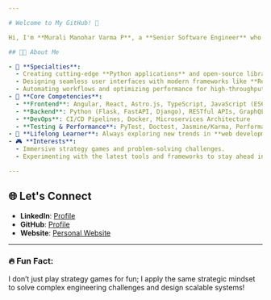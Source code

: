 ```yaml
---

# Welcome to My GitHub! 🌟

Hi, I'm **Murali Manohar Varma P**, a **Senior Software Engineer** who thrives on building innovative, scalable, and efficient solutions. Whether it's crafting elegant frontend experiences, engineering powerful backend systems, or automating workflows, I aim to create impactful technology that makes a difference.

## 👨‍💻 About Me

- 🌟 **Specialties**: 
  - Creating cutting-edge **Python applications** and open-source libraries.
  - Designing seamless user interfaces with modern frameworks like **React**, **Angular**, and **Astro.js**.
  - Automating workflows and optimizing performance for high-throughput systems.
- 🔧 **Core Competencies**:
  - **Frontend**: Angular, React, Astro.js, TypeScript, JavaScript (ES6+), HTML5, CSS3, Tailwind CSS
  - **Backend**: Python (Flask, FastAPI, Django), RESTful APIs, GraphQL, PostgreSQL
  - **DevOps**: CI/CD Pipelines, Docker, Microservices Architecture
  - **Testing & Performance**: PyTest, Doctest, Jasmine/Karma, Performance Optimization
- 🌱 **Lifelong Learner**: Always exploring new trends in **web development**, **cloud computing**, and **security engineering**.
- 🎮 **Interests**: 
  - Immersive strategy games and problem-solving challenges.  
  - Experimenting with the latest tools and frameworks to stay ahead in tech.

---
```


## 🌐 Let's Connect

- **LinkedIn**: [Profile](https://www.linkedin.com/in/mmvarma)
- **GitHub**: [Profile](https://github.com/mmvarma-pro)
- **Website**: [Personal Website](https://mmvarma.pro/)

---

### 🔥 Fun Fact: 
I don’t just play strategy games for fun; I apply the same strategic mindset to solve complex engineering challenges and design scalable systems!
